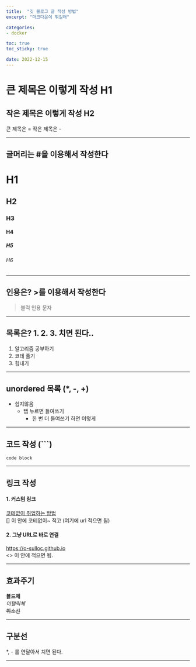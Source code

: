 ```yaml
---
title:  "깃 블로그 글 작성 방법"
excerpt: "마크다운이 뭐길래"

categories:
- docker

toc: true
toc_sticky: true

date: 2022-12-15
---
```


큰 제목은 이렇게 작성 H1
======================

작은 제목은 이렇게 작성 H2
-----------------------  

큰 제목은 = 작은 제목은 -  
* * *

## 글머리는 #을 이용해서 작성한다
# H1
## H2
### H3
#### H4
##### H5
###### H6  

***

## 인용은? >를 이용해서 작성한다
> 블럭 인용 문자
***

## 목록은? 1. 2. 3.  치면 된다..
1. 알고리즘 공부하기
2. 코테 풀기
3. 힘내기
***

## unordered 목록 (*, -, +)
* 쉽지않음
  * 탭 누르면 들여쓰기
    * 한 번 더 들여쓰기 하면 이렇게
***

## 코드 작성 (```)
```
code block
```
***

## 링크 작성
#### 1. 커스텀 링크
[코테없이 취업하는 방법](https://media.giphy.com/media/KDRv3QggAjyo/giphy.gif "날 눌러")  
[] 이 안에 코테없이~ 적고 (여기에 url 적으면 됨)

#### 2. 그냥 URL로 바로 연결
<https://o-sulloc.github.io>  
<> 이 안에 적으면 됨.
***

## 효과주기
**볼드체**  
_이탤릭체_  
~~취소선~~
***

## 구분선
*, - 를 연달아서 치면 된다.
***
